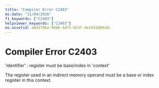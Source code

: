 ```yaml
---
title: "Compiler Error C2403"
ms.date: "11/04/2016"
f1_keywords: ["C2403"]
helpviewer_keywords: ["C2403"]
ms.assetid: add1f0ba-96b6-4df3-b53f-de1433d80c0c
---
```

# Compiler Error C2403

'identifier' : register must be base/index in 'context'

The register used in an indirect memory operand must be a base or index register in this context.